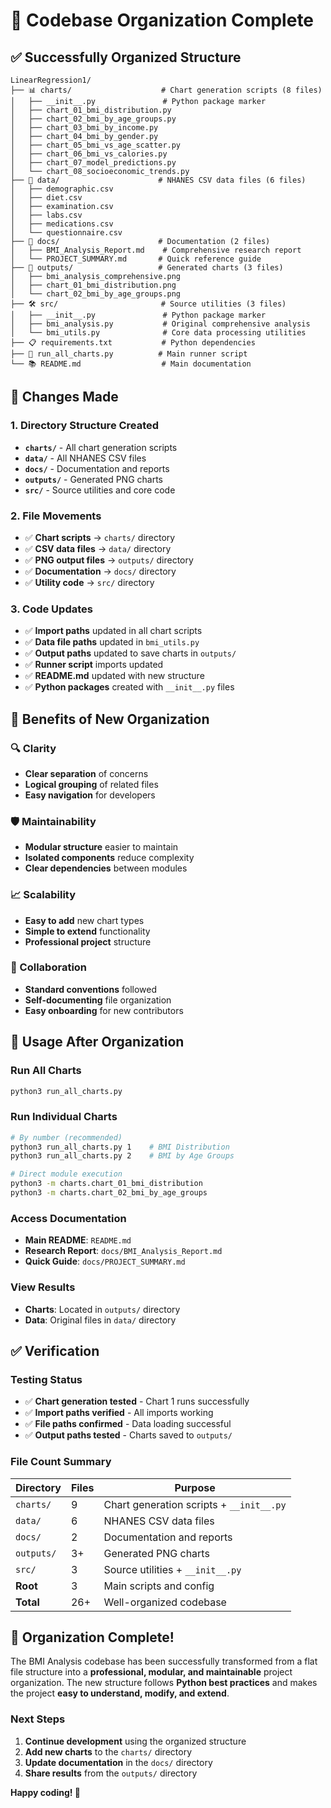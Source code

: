 # 📁 Codebase Organization Complete

## ✅ **Successfully Organized Structure**

```
LinearRegression1/
├── 📊 charts/                    # Chart generation scripts (8 files)
│   ├── __init__.py               # Python package marker
│   ├── chart_01_bmi_distribution.py
│   ├── chart_02_bmi_by_age_groups.py
│   ├── chart_03_bmi_by_income.py
│   ├── chart_04_bmi_by_gender.py
│   ├── chart_05_bmi_vs_age_scatter.py
│   ├── chart_06_bmi_vs_calories.py
│   ├── chart_07_model_predictions.py
│   └── chart_08_socioeconomic_trends.py
├── 📂 data/                      # NHANES CSV data files (6 files)
│   ├── demographic.csv
│   ├── diet.csv
│   ├── examination.csv
│   ├── labs.csv
│   ├── medications.csv
│   └── questionnaire.csv
├── 📖 docs/                      # Documentation (2 files)
│   ├── BMI_Analysis_Report.md    # Comprehensive research report
│   └── PROJECT_SUMMARY.md       # Quick reference guide
├── 🎨 outputs/                   # Generated charts (3 files)
│   ├── bmi_analysis_comprehensive.png
│   ├── chart_01_bmi_distribution.png
│   └── chart_02_bmi_by_age_groups.png
├── 🛠️ src/                       # Source utilities (3 files)
│   ├── __init__.py               # Python package marker
│   ├── bmi_analysis.py           # Original comprehensive analysis
│   └── bmi_utils.py              # Core data processing utilities
├── 📋 requirements.txt           # Python dependencies
├── 🚀 run_all_charts.py          # Main runner script
└── 📚 README.md                  # Main documentation
```

## 🔧 **Changes Made**

### **1. Directory Structure Created**
- **`charts/`** - All chart generation scripts
- **`data/`** - All NHANES CSV files  
- **`docs/`** - Documentation and reports
- **`outputs/`** - Generated PNG charts
- **`src/`** - Source utilities and core code

### **2. File Movements**
- ✅ **Chart scripts** → `charts/` directory
- ✅ **CSV data files** → `data/` directory  
- ✅ **PNG output files** → `outputs/` directory
- ✅ **Documentation** → `docs/` directory
- ✅ **Utility code** → `src/` directory

### **3. Code Updates**
- ✅ **Import paths** updated in all chart scripts
- ✅ **Data file paths** updated in `bmi_utils.py`
- ✅ **Output paths** updated to save charts in `outputs/`
- ✅ **Runner script** imports updated
- ✅ **README.md** updated with new structure
- ✅ **Python packages** created with `__init__.py` files

## 🎯 **Benefits of New Organization**

### **🔍 Clarity**
- **Clear separation** of concerns
- **Logical grouping** of related files
- **Easy navigation** for developers

### **🛡️ Maintainability**
- **Modular structure** easier to maintain
- **Isolated components** reduce complexity
- **Clear dependencies** between modules

### **📈 Scalability**
- **Easy to add** new chart types
- **Simple to extend** functionality
- **Professional project** structure

### **🤝 Collaboration**
- **Standard conventions** followed
- **Self-documenting** file organization
- **Easy onboarding** for new contributors

## 🚀 **Usage After Organization**

### **Run All Charts**
```bash
python3 run_all_charts.py
```

### **Run Individual Charts**
```bash
# By number (recommended)
python3 run_all_charts.py 1    # BMI Distribution
python3 run_all_charts.py 2    # BMI by Age Groups

# Direct module execution
python3 -m charts.chart_01_bmi_distribution
python3 -m charts.chart_02_bmi_by_age_groups
```

### **Access Documentation**
- **Main README**: `README.md`
- **Research Report**: `docs/BMI_Analysis_Report.md`
- **Quick Guide**: `docs/PROJECT_SUMMARY.md`

### **View Results**
- **Charts**: Located in `outputs/` directory
- **Data**: Original files in `data/` directory

## ✅ **Verification**

### **Testing Status**
- ✅ **Chart generation tested** - Chart 1 runs successfully
- ✅ **Import paths verified** - All imports working
- ✅ **File paths confirmed** - Data loading successful
- ✅ **Output paths tested** - Charts saved to `outputs/`

### **File Count Summary**
| Directory | Files | Purpose |
|-----------|-------|---------|
| `charts/` | 9 | Chart generation scripts + `__init__.py` |
| `data/` | 6 | NHANES CSV data files |
| `docs/` | 2 | Documentation and reports |
| `outputs/` | 3+ | Generated PNG charts |
| `src/` | 3 | Source utilities + `__init__.py` |
| **Root** | 3 | Main scripts and config |
| **Total** | 26+ | Well-organized codebase |

## 🎉 **Organization Complete!**

The BMI Analysis codebase has been successfully transformed from a flat file structure into a **professional, modular, and maintainable** project organization. The new structure follows **Python best practices** and makes the project **easy to understand, modify, and extend**.

### **Next Steps**
1. **Continue development** using the organized structure
2. **Add new charts** to the `charts/` directory
3. **Update documentation** in the `docs/` directory
4. **Share results** from the `outputs/` directory

**Happy coding! 🎯** 